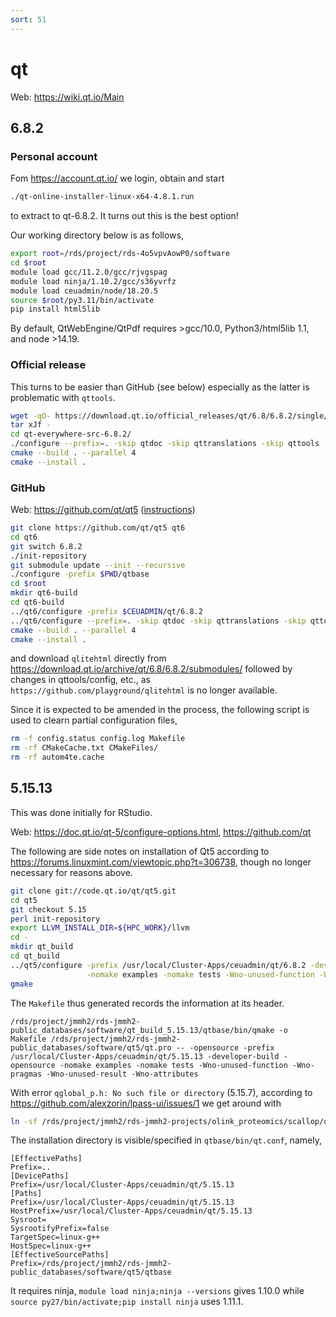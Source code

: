 ```yaml
---
sort: 51
---
```


# qt

Web: <https://wiki.qt.io/Main>

## 6.8.2

### Personal account

Fom <https://account.qt.io/> we login, obtain and start

```bash
./qt-online-installer-linux-x64-4.8.1.run
```

to extract to qt-6.8.2. It turns out this is the best option!

Our working directory below is as follows,

```bash
export root=/rds/project/rds-4o5vpvAowP0/software
cd $root
module load gcc/11.2.0/gcc/rjvgspag
module load ninja/1.10.2/gcc/s36yvrfz
module load ceuadmin/node/18.20.5
source $root/py3.11/bin/activate
pip install html5lib
```

By default, QtWebEngine/QtPdf requires >gcc/10.0, Python3/html5lib 1.1, and node >14.19.

### Official release

This turns to be easier than GitHub (see below) especially as the latter is problematic with `qttools`.

```bash
wget -qO- https://download.qt.io/official_releases/qt/6.8/6.8.2/single/qt-everywhere-src-6.8.2.tar.xz | \
tar xJf -
cd qt-everywhere-src-6.8.2/
./configure --prefix=. -skip qtdoc -skip qttranslations -skip qttools
cmake --build . --parallel 4
cmake --install .
```

### GitHub

Web: <https://github.com/qt/qt5> ([instructions](https://wiki.qt.io/Building_Qt_6_from_Git))

```bash
git clone https://github.com/qt/qt5 qt6
cd qt6
git switch 6.8.2
./init-repository
git submodule update --init --recursive
./configure -prefix $PWD/qtbase
cd $root
mkdir qt6-build
cd qt6-build
../qt6/configure -prefix $CEUADMIN/qt/6.8.2
../qt6/configure --prefix=. -skip qtdoc -skip qttranslations -skip qttools
cmake --build . --parallel 4
cmake --install .
```

and download `qlitehtml` directly from <https://download.qt.io/archive/qt/6.8/6.8.2/submodules/> followed by changes in qttools/config, etc., as `https://github.com/playground/qlitehtml` is no longer available.

Since it is expected to be amended in the process, the following script is used to clearn partial configuration files,

```bash
rm -f config.status config.log Makefile
rm -rf CMakeCache.txt CMakeFiles/
rm -rf autom4te.cache
```

## 5.15.13

This was done initially for RStudio.

Web: <https://doc.qt.io/qt-5/configure-options.html>, <https://github.com/qt>

The following are side notes on installation of Qt5 according to <https://forums.linuxmint.com/viewtopic.php?t=306738>, though no longer necessary for reasons above.

```bash
git clone git://code.qt.io/qt/qt5.git
cd qt5
git checkout 5.15
perl init-repository
export LLVM_INSTALL_DIR=${HPC_WORK}/llvm
cd -
mkdir qt_build
cd qt_build
../qt5/configure -prefix /usr/local/Cluster-Apps/ceuadmin/qt/6.8.2 -developer-build -opensource -no-sql-mysql -sqlite \
                 -nomake examples -nomake tests -Wno-unused-function -Wno-pragmas -Wno-unused-result -Wno-attributes
gmake
```

The `Makefile` thus generated records the information at its header.

```
/rds/project/jmmh2/rds-jmmh2-public_databases/software/qt_build_5.15.13/qtbase/bin/qmake -o Makefile /rds/project/jmmh2/rds-jmmh2-public_databases/software/qt5/qt.pro -- -opensource -prefix /usr/local/Cluster-Apps/ceuadmin/qt/5.15.13 -developer-build -opensource -nomake examples -nomake tests -Wno-unused-function -Wno-pragmas -Wno-unused-result -Wno-attributes
```

With error `qglobal_p.h: No such file or directory` (5.15.7), according to <https://github.com/alexzorin/lpass-ui/issues/1> we get around with

```bash
ln -sf /rds/project/jmmh2/rds-jmmh2-projects/olink_proteomics/scallop/qt5/qtbase/include/QtCore/5.15.7/QtCore/private /rds/user/jhz22/hpc-work/include/QtCore
```

The installation directory is visible/specified in `qtbase/bin/qt.conf`, namely,

```
[EffectivePaths]
Prefix=..
[DevicePaths]
Prefix=/usr/local/Cluster-Apps/ceuadmin/qt/5.15.13
[Paths]
Prefix=/usr/local/Cluster-Apps/ceuadmin/qt/5.15.13
HostPrefix=/usr/local/Cluster-Apps/ceuadmin/qt/5.15.13
Sysroot=
SysrootifyPrefix=false
TargetSpec=linux-g++
HostSpec=linux-g++
[EffectiveSourcePaths]
Prefix=/rds/project/jmmh2/rds-jmmh2-public_databases/software/qt5/qtbase
```

It requires ninja, `module load ninja;ninja --versions` gives 1.10.0 while `source py27/bin/activate;pip install ninja` uses 1.11.1.
